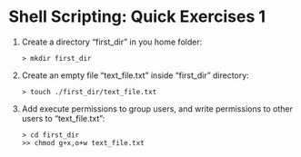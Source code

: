 # Shell Scripting: Quick Exercises 1

1. Create a directory “first_dir” in you home folder:
    ```
    > mkdir first_dir
    ```
2. Create an empty file “text_file.txt” inside “first_dir” directory:
    ```
    > touch ./first_dir/text_file.txt
    ```
3. Add execute permissions to group users, and write permissions to other users to “text_file.txt”:
    ```
    > cd first_dir
    >> chmod g+x,o+w text_file.txt
    ```
